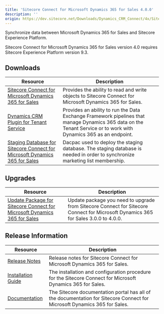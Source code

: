 ```yaml
---
title: 'Sitecore Connect for Microsoft Dynamics 365 for Sales 4.0.0'
description: ''
origin: https://dev.sitecore.net/Downloads/Dynamics_CRM_Connect/4x/Sitecore_Connect_for_Microsoft_Dynamics_365_for_Sales_400.aspx
---
```


Synchronize data between Microsoft Dynamics 365 for Sales and Sitecore Experience Platform.

  <Alert variant='warning' mb={4}>
    <AlertIcon />
    Sitecore Connect for Microsoft Dynamics 365 for Sales version 4.0 requires Sitecore Experience Platform version 9.3.
  </Alert>


## Downloads

| Resource                                                                                                                                                                                                                                                                                                                                   | Description                                                                                                                                                       |
| ------------------------------------------------------------------------------------------------------------------------------------------------------------------------------------------------------------------------------------------------------------------------------------------------------------------------------------------ | ----------------------------------------------------------------------------------------------------------------------------------------------------------------- |
| [Sitecore Connect for Microsoft Dynamics 365 for Sales](https://scdp.blob.core.windows.net/downloads/Dynamics%20CRM%20Connect/4x/Sitecore%20Connect%20for%20Microsoft%20Dynamics%20365%20for%20Sales%20400/Secure/Sitecore%20Connect%20for%20Microsoft%20Dynamics%20365%20for%20Sales%204.0.0%20rev.%2001421.zip)                          | Provides the ability to read and write objects to Sitecore Connect for Microsoft Dynamics 365 for Sales.                                                          |
| [Dynamics CRM Plugin for Tenant Service](https://scdp.blob.core.windows.net/downloads/Dynamics%20CRM%20Connect/4x/Sitecore%20Connect%20for%20Microsoft%20Dynamics%20365%20for%20Sales%20400/Secure/Sitecore%20Connect%20for%20Microsoft%20Dynamics%20365%20for%20Sales%20Plugin%20for%20Tenant%20Service%204.0.0%20rev.%2001421.scwdp.zip) | Provides an ability to run the Data Exchange Framework pipelines that manage Dynamics 365 data on the Tenant Service or to work with Dynamics 365 as an endpoint. |
| [Staging Database for Sitecore Connect for Microsoft Dynamics 365 for Sales](https://scdp.blob.core.windows.net/downloads/Dynamics%20CRM%20Connect/4x/Sitecore%20Connect%20for%20Microsoft%20Dynamics%20365%20for%20Sales%20400/Secure/Sitecore.DataExchange.Staging.dacpac)                                                               | Dacpac used to deploy the staging database. The staging database is needed in order to synchronize marketing list membership.                                     |

## Upgrades

| Resource                                                                                                                                                                                                                                                                                                                                                       | Description                                                                                                                        |
| -------------------------------------------------------------------------------------------------------------------------------------------------------------------------------------------------------------------------------------------------------------------------------------------------------------------------------------------------------------- | ---------------------------------------------------------------------------------------------------------------------------------- |
| [Update Package for Sitecore Connect for Microsoft Dynamics 365 for Sales](<https://scdp.blob.core.windows.net/downloads/Dynamics%20CRM%20Connect/4x/Sitecore%20Connect%20for%20Microsoft%20Dynamics%20365%20for%20Sales%20400/Secure/Sitecore%20Connect%20for%20Microsoft%20Dynamics%20365%20for%20Sales%20(update%20package)%204.0.0%20rev.%2001421.update>) | Update package you need to upgrade from Sitecore Connect for Sitecore Connect for Microsoft Dynamics 365 for Sales 3.0.0 to 4.0.0. |

## Release Information

| Resource                                                                                                                                                                                                                                  | Description                                                                                                               |
| ----------------------------------------------------------------------------------------------------------------------------------------------------------------------------------------------------------------------------------------- | ------------------------------------------------------------------------------------------------------------------------- |
| [Release Notes](/downloads/Dynamics_CRM_Connect/4x/Sitecore_Connect_for_Microsoft_Dynamics_365_for_Sales_400/Release_Notes)                                                                                                               | Release notes for Sitecore Connect for Microsoft Dynamics 365 for Sales.                                                  |
| [Installation Guide](https://scdp.blob.core.windows.net/downloads/Dynamics%20CRM%20Connect/4x/Sitecore%20Connect%20for%20Microsoft%20Dynamics%20365%20for%20Sales%20400/Secure/Sitecore_Connect_for_Microsoft_Dynamics_4_0_Instal-en.pdf) | The installation and configuration procedure for the Sitecore Connect for Microsoft Dynamics 365 for Sales.               |
| [Documentation](https://doc.sitecore.com/developers/dynamics-crm-connect/40/sitecore-connect-for-microsoft-dynamics-365-for-sales/en/sitecore-connect-for-microsoft-dynamics-365-for-sales-configuration-guide.html)                      | The Sitecore documentation portal has all of the documentation for Sitecore Connect for Microsoft Dynamics 365 for Sales. |
